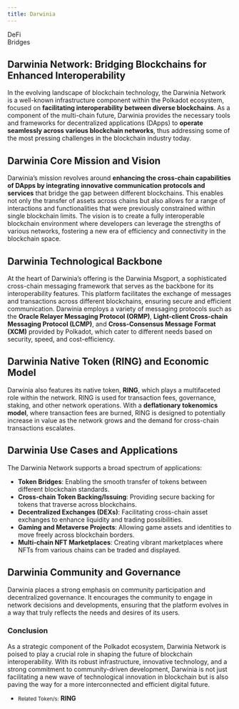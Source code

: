 ```yaml
---
title: Darwinia
---
```

DeFi  
 Bridges  
 
Darwinia Network: Bridging Blockchains for Enhanced Interoperability
--------------------------------------------------------------------

In the evolving landscape of blockchain technology, the Darwinia Network is a well-known infrastructure component within the Polkadot ecosystem, focused on **facilitating interoperability between diverse blockchains**. As a component of the multi-chain future, Darwinia provides the necessary tools and frameworks for decentralized applications (DApps) to **operate seamlessly across various blockchain networks**, thus addressing some of the most pressing challenges in the blockchain industry today.

**Darwinia Core Mission and Vision**
------------------------------------

Darwinia’s mission revolves around **enhancing the cross-chain capabilities of DApps by integrating innovative communication protocols and services** that bridge the gap between different blockchains. This enables not only the transfer of assets across chains but also allows for a range of interactions and functionalities that were previously constrained within single blockchain limits. The vision is to create a fully interoperable blockchain environment where developers can leverage the strengths of various networks, fostering a new era of efficiency and connectivity in the blockchain space.

**Darwinia Technological Backbone**
-----------------------------------

At the heart of Darwinia’s offering is the Darwinia Msgport, a sophisticated cross-chain messaging framework that serves as the backbone for its interoperability features. This platform facilitates the exchange of messages and transactions across different blockchains, ensuring secure and efficient communication. Darwinia employs a variety of messaging protocols such as the **Oracle Relayer Messaging Protocol (ORMP)**, **Light-client Cross-chain Messaging Protocol (LCMP)**, and **Cross-Consensus Message Format (XCM)** provided by Polkadot, which cater to different needs based on security, speed, and cost-efficiency.

**Darwinia Native Token (RING) and Economic Model**
---------------------------------------------------

Darwinia also features its native token, **RING**, which plays a multifaceted role within the network. RING is used for transaction fees, governance, staking, and other network operations. With a **deflationary tokenomics model**, where transaction fees are burned, RING is designed to potentially increase in value as the network grows and the demand for cross-chain transactions escalates.

**Darwinia Use Cases and Applications**
---------------------------------------

The Darwinia Network supports a broad spectrum of applications:

- **Token Bridges**: Enabling the smooth transfer of tokens between different blockchain standards.
- **Cross-chain Token Backing/Issuing**: Providing secure backing for tokens that traverse across blockchains.
- **Decentralized Exchanges (DEXs)**: Facilitating cross-chain asset exchanges to enhance liquidity and trading possibilities.
- **Gaming and Metaverse Projects**: Allowing game assets and identities to move freely across blockchain borders.
- **Multi-chain NFT Marketplaces**: Creating vibrant marketplaces where NFTs from various chains can be traded and displayed.

**Darwinia Community and Governance**
-------------------------------------

Darwinia places a strong emphasis on community participation and decentralized governance. It encourages the community to engage in network decisions and developments, ensuring that the platform evolves in a way that truly reflects the needs and desires of its users.

### **Conclusion**

As a strategic component of the Polkadot ecosystem, Darwinia Network is poised to play a crucial role in shaping the future of blockchain interoperability. With its robust infrastructure, innovative technology, and a strong commitment to community-driven development, Darwinia is not just facilitating a new wave of technological innovation in blockchain but is also paving the way for a more interconnected and efficient digital future.

- <small>Related Token/s:</small> **RING**
